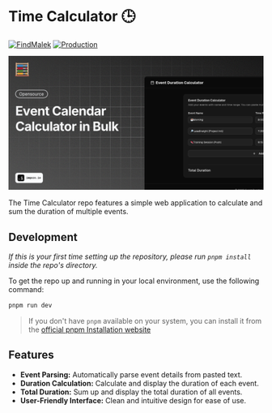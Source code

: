 # Time Calculator 🕒

[![FindMalek](https://img.shields.io/badge/FindMalek-Website-f02e65?style=flat-square)](https://findmalek.com)
[![Production](https://img.shields.io/badge/Production-Online-50C878?style=flat-square)](https://calculator.findmalek.com)

![Cover banner](/public/og.png)

The Time Calculator repo features a simple web application to calculate and sum the duration of multiple events.

## Development

_If this is your first time setting up the repository, please run `pnpm install` inside the repo's directory._

To get the repo up and running in your local environment, use the following command:

```bash
pnpm run dev
```

> If you don't have `pnpm` available on your system, you can install it from the [official pnpm Installation website](https://pnpm.io/installation)

## Features

- **Event Parsing:** Automatically parse event details from pasted text.
- **Duration Calculation:** Calculate and display the duration of each event.
- **Total Duration:** Sum up and display the total duration of all events.
- **User-Friendly Interface:** Clean and intuitive design for ease of use.
